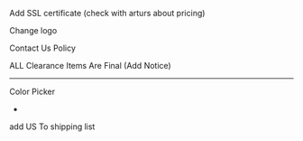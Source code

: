 
Add SSL certificate (check with arturs about pricing)

Change logo 

Contact Us
Policy


ALL Clearance Items Are Final (Add Notice)

-----------

Color Picker

-

add US To shipping list



